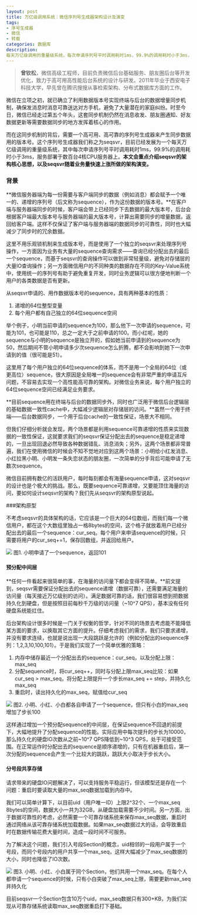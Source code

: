 ```yaml
---
layout: post
title: 万亿级调用系统：微信序列号生成器架构设计及演变
tags:
- 序号生成器
- 微信
- 转载
categories: 数据库
description:
每天万亿级调用的重量级系统，每次申请序列号平时调用耗时1ms，99.9%的调用耗时小于3ms，服务部署于数百台4核CPU服务器上！
---
```

>**曾钦松**，微信高级工程师，目前负责微信后台基础服务、朋友圈后台等开发优化，致力于高可用高性能后台系统的设计与研发。2011年毕业于西安电子科技大学，早先曾在腾讯搜搜从事检索架构、分布式数据库方面的工作。

微信在立项之初，就已确立了利用数据版本号实现终端与后台的数据增量同步机制，确保发消息时消息可靠送达对方手机，避免了大量潜在的家庭纠纷。时至今日，微信已经走过第五个年头，这套同步机制仍然在消息收发、朋友圈通知、好友数据更新等需要数据同步的地方发挥着核心的作用。

而在这同步机制的背后，需要一个高可用、高可靠的序列号生成器来产生同步数据用的版本号。这个序列号生成器我们称之为seqsvr，目前已经发展为一个每天万亿级调用的重量级系统，其中每次申请序列号平时调用耗时1ms，99.9%的调用耗时小于3ms，服务部署于数百台4核CPU服务器上。**本文会重点介绍seqsvr的架构核心思想，以及seqsvr随着业务量快速上涨所做的架构演变。**

### 背景

**微信服务器端为每一份需要与客户端同步的数据（例如消息）都会赋予一个唯一的、递增的序列号（后文称为sequence），作为这份数据的版本号。**在客户端与服务器端同步的时候，客户端会带上已经同步下去数据的最大版本号，后台会根据客户端最大版本号与服务器端的最大版本号，计算出需要同步的增量数据，返回给客户端。这样不仅保证了客户端与服务器端的数据同步的可靠性，同时也大幅减少了同步时的冗余数据。

这里不用乐观锁机制来生成版本号，而是使用了一个独立的seqsvr来处理序列号操作，一方面因为业务有大量的sequence查询需求——查询已经分配出去的最后一个sequence，而基于seqsvr的查询操作可以做到非常轻量级，避免对存储层的大量IO查询操作；另一方面微信用户的不同种类的数据存在不同的Key-Value系统中，使用统一的序列号有助于避免重复开发，同时业务逻辑可以很方便地判断一个用户的各类数据是否有更新。

从seqsvr申请的、用作数据版本号的sequence，具有两种基本的性质：

1. 递增的64位整型变量
2. 每个用户都有自己独立的64位sequence空间

举个例子，小明当前申请的sequence为100，那么他下一次申请的sequence，可能为101，也可能是110，总之一定大于之前申请的100。而小红呢，她的sequence与小明的sequence是独立开的，假如她当前申请到的sequence为50，然后期间不管小明申请多少次sequence怎么折腾，都不会影响到她下一次申请到的值（很可能是51）。

这里用了每个用户独立的64位sequence的体系，而不是用一个全局的64位（或更高位）sequence，很大原因是全局唯一的sequence会有非常严重的申请互斥问题，不容易去实现一个高性能高可靠的架构。对微信业务来说，每个用户独立的64位sequence空间已经满足业务要求。

**目前sequence用在终端与后台的数据同步外，同时也广泛用于微信后台逻辑层的基础数据一致性cache中，大幅减少逻辑层对存储层的访问。**虽然一个用于终端——后台数据同步，一个用于后台cache的一致性保证，场景大不相同。

但我们仔细分析就会发现，两个场景都是利用sequence可靠递增的性质来实现数据的一致性保证，这就要求我们的seqsvr保证分配出去的sequence是稳定递增的，一旦出现回退必然导致各种数据错乱、消息消失；另外，这两个场景都非常普遍，我们在使用微信的时候会不知不觉地对应到这两个场景：小明给小红发消息、小红拉黑小明、小明发一条失恋状态的朋友圈，一次简单的分手背后可能申请了无数次sequence。

微信目前拥有数亿的活跃用户，每时每刻都会有海量sequence申请，这对seqsvr的设计也是个极大的挑战。那么，既要sequence可靠递增，又要能顶住海量的访问，要如何设计seqsvr的架构？我们先从seqsvr的架构原型说起。

###架构原型

不考虑seqsvr的具体架构的话，它应该是一个巨大的64位数组，而我们每一个微信用户，都在这个大数组里独占一格8bytes的空间，这个格子就放着用户已经分配出去的最后一个sequence：cur_seq。每个用户来申请sequence的时候，只需要将用户的cur_seq+=1，保存回数组，并返回给用户。

![]("/upload/images/1.riff")
图1. 小明申请了一个sequence，返回101

#### 预分配中间层

**任何一件看起来很简单的事，在海量的访问量下都会变得不简单。**前文提到，seqsvr需要保证分配出去的sequence递增（数据可靠），还需要满足海量的访问量（每天接近万亿级别的访问）。满足数据可靠的话，我们很容易想到把数据持久化到硬盘，但是按照目前每秒千万级的访问量（~10^7 QPS），基本没有任何硬盘系统能扛住。

后台架构设计很多时候是一门关于权衡的哲学，针对不同的场景去考虑能不能降低某方面的要求，以换取其它方面的提升。仔细考虑我们的需求，我们只要求递增，并没有要求连续，也就是说出现一大段跳跃是允许的（例如分配出的sequence序列：1,2,3,10,100,101）。于是我们实现了一个简单优雅的策略：

1. 内存中储存最近一个分配出去的sequence：cur_seq，以及分配上限：max_seq
2. 分配sequence时，将cur_seq++，同时与分配上限max_seq比较：如果cur_seq > max_seq，将分配上限提升一个步长max_seq += step，并持久化max_seq
3. 重启时，读出持久化的max_seq，赋值给cur_seq

![]("/upload/images/2.riff")
图2. 小明、小红、小白都各自申请了一个sequence，但只有小白的max_seq增加了步长100

这样通过增加一个预分配sequence的中间层，在保证sequence不回退的前提下，大幅地提升了分配sequence的性能。实际应用中每次提升的步长为10000，那么持久化的硬盘IO次数从之前~10^7 QPS降低到~10^3 QPS，处于可接受范围。在正常运作时分配出去的sequence是顺序递增的，只有在机器重启后，第一次分配的sequence会产生一个比较大的跳跃，跳跃大小取决于步长大小。

#### 分号段共享存储

请求带来的硬盘IO问题解决了，可以支持服务平稳运行，但该模型还是存在一个问题：重启时要读取大量的max_seq数据加载到内存中。

我们可以简单计算下，以目前uid（用户唯一ID）上限2^32个、一个max_seq 8bytes的空间，数据大小一共为32GB，从硬盘加载需要不少时间。另一方面，出于数据可靠性的考虑，必然需要一个可靠存储系统来保存max_seq数据，重启时通过网络从该可靠存储系统加载数据。如果max_seq数据过大的话，会导致重启时在数据传输花费大量时间，造成一段时间不可服务。

为了解决这个问题，我们引入号段Section的概念，uid相邻的一段用户属于一个号段，而同个号段内的用户共享一个max_seq，这样大幅减少了max_seq数据的大小，同时也降低了IO次数。

![]("/upload/images/3.riff")
图3. 小明、小红、小白属于同个Section，他们共用一个max_seq。在每个人都申请一个sequence的时候，只有小白突破了max_seq上限，需要更新max_seq并持久化

目前seqsvr一个Section包含10万个uid，max_seq数据只有300+KB，为我们实现从可靠存储系统读取max_seq数据重启打下基础。

